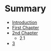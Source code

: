 # Summary

* [Introduction](README.md)
* [First Chapter](chapter1.md)
* [2nd Chapter](2nd_chapter.md)
   * 2.1
* [3](3.md)


